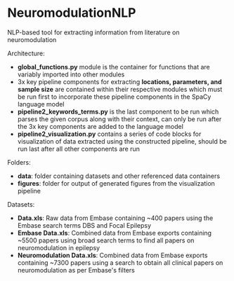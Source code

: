 # NeuromodulationNLP

NLP-based tool for extracting information from literature on neuromodulation

Architecture: 
- **global_functions.py** module is the container for functions that are variably imported into other modules 
- 3x key pipeline components for extracting **locations, parameters, and sample size** are contained within their respective modules which must be run first to incorporate these pipeline components in the SpaCy language model
- **pipeline2_keywords_terms.py** is the last component to be run which parses the given corpus along with their context, can only be run after the 3x key components are added to the language model 
- **pipeline2_visualization.py** contains a series of code blocks for visualization of data extracted using the constructed pipeline, should be run last after all other components are run


Folders:
- **data**: folder containing datasets and other referenced data containers 
- **figures**: folder for output of generated figures from the visualization pipeline


Datasets: 
- **Data.xls**: Raw data from Embase containing ~400 papers using the Embase search terms DBS and Focal Epilepsy
- **Embase Data.xls**: Combined data from Embase exports containing ~5500 papers using broad search terms to find all papers on neuromodulation in epilepsy
- **Neuromodulation Data.xls**: Combined data from Embase exports containing ~7300 papers using a search to obtain all clinical papers on neuromodulation as per Embase's filters


